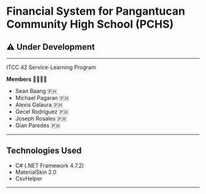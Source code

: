 # Financial System for Pangantucan Community High School (PCHS)

## :warning: Under Development

---

ITCC 42 Service-Learning Program

**Members** :family_man_man_boy_boy:

- Sean Baang :philippines:
- Michael Pagaran :philippines:
- Alexis Galaura :philippines:
- Gecel Rodriguez :philippines:
- Joseph Rosales :philippines:
- Gian Paredes :philippines:

---

## Technologies Used

- C# (.NET Framework 4.7.2)
- MaterialSkin 2.0
- CsvHelper

---

